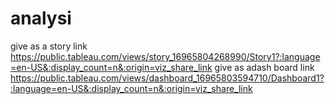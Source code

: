 # analysi
give as a story link https://public.tableau.com/views/story_16965804268990/Story1?:language=en-US&:display_count=n&:origin=viz_share_link
give as adash board link https://public.tableau.com/views/dashboard_16965803594710/Dashboard1?:language=en-US&:display_count=n&:origin=viz_share_link
